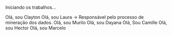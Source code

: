 Iniciando os trabalhos...

Olá, sou Clayton
Olá, sou Laura -> Responsável pelo processo de mineração dos dados.
Olá, sou Murilo
Olá, sou Dayana
Olá, Sou Camille
Olá, sou Hector
Olá, sou Marcelo
